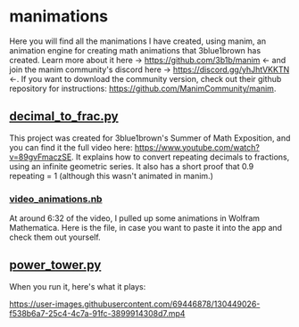 # manimations
Here you will find all the manimations I have created, using manim, an animation engine for creating math animations that 3blue1brown has created. Learn more about it here -> https://github.com/3b1b/manim <- and join the manim community's discord here -> https://discord.gg/yhJhtVKKTN <-. If you want to download the community version, check out their github repository for instructions: https://github.com/ManimCommunity/manim. 

## [decimal_to_frac.py](https://github.com/Sri-SriPod/manimations/blob/master/decimal_to_frac.py)
This project was created for 3blue1brown's Summer of Math Exposition, and you can find it the full video here: https://www.youtube.com/watch?v=89gvFmaczSE. It explains how to convert repeating decimals to fractions, using an infinite geometric series. It also has a short proof that 0.9 repeating = 1 (although this wasn't animated in manim.)
### [video_animations.nb](https://github.com/Sri-SriPod/manimations/blob/master/video_animations.nb)
At around 6:32 of the video, I pulled up some animations in Wolfram Mathematica. Here is the file, in case you want to paste it into the app and check them out yourself. 

## [power_tower.py](https://github.com/Sri-SriPod/manimations/blob/master/power_tower.py)
When you run it, here's what it plays: 

https://user-images.githubusercontent.com/69446878/130449026-f538b6a7-25c4-4c7a-91fc-3899914308d7.mp4

